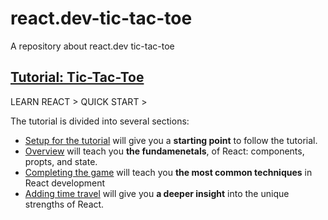 # react.dev-tic-tac-toe
A repository about react.dev tic-tac-toe


## [Tutorial: Tic-Tac-Toe](https://react.dev/learn/tutorial-tic-tac-toe)

LEARN REACT > QUICK START >



The tutorial is divided into several sections:

- [Setup for the tutorial](https://react.dev/learn/tutorial-tic-tac-toe#setup-for-the-tutorial) will give you a **starting point** to follow the tutorial.
- [Overview](https://react.dev/learn/tutorial-tic-tac-toe#overview) will teach you **the fundamenetals**, of React: components, propts, and state.
- [Completing the game](https://react.dev/learn/tutorial-tic-tac-toe#completing-the-game) will teach you **the most common techniques** in React development
- [Adding time travel](https://react.dev/learn/tutorial-tic-tac-toe#adding-time-travel) will give you **a deeper insight** into the unique strengths of React.

